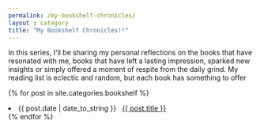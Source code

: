 ```yaml
---
permalink: /my-bookshelf-chronicles/
layout : category
title: "My Bookshelf Chronicles!!"
---
```


In this series, I'll be sharing my personal reflections on the books that have resonated with me, books that have left a lasting impression, sparked new insights or simply offered a moment of respite from the daily grind. My reading list is eclectic and random, but each book has something to offer


{% for post in site.categories.bookshelf %}
 <li><span>{{ post.date | date_to_string }}</span> &nbsp; <a href="{{ post.url }}">{{ post.title }}</a></li>
{% endfor %}

